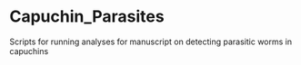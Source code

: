 # Capuchin_Parasites

Scripts for running analyses for manuscript on detecting parasitic worms in capuchins